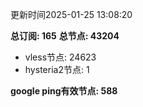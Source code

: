 更新时间2025-01-25 13:08:20

**总订阅: 165**
**总节点: 43204**
- vless节点: 24623
- hysteria2节点: 1

**google ping有效节点: 588**
